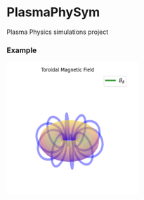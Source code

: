 # PlasmaPhySym
Plasma Physics simulations project


### Example

<img src="demo/torus.gif" alt="animated" width=300 height=300/>
